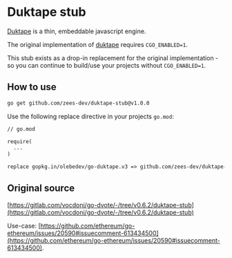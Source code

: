 # Duktape stub

[Duktape](https://github.com/olebedev/go-duktape) is a thin, embeddable javascript engine.

The original implementation of [duktape](https://gopkg.in/olebedev/go-duktape.v3) requires `CGO_ENABLED=1`.

This stub exists as a drop-in replacement for the original implementation - so you can continue to build/use your projects without `CGO_ENABLED=1`.

## How to use

```sh
go get github.com/zees-dev/duktape-stub@v1.0.0
```

Use the following replace directive in your projects `go.mod`:

```go.mod
// go.mod

require(
  ...
)

replace gopkg.in/olebedev/go-duktape.v3 => github.com/zees-dev/duktape-stub v1.0.0
```

## Original source

[https://gitlab.com/vocdoni/go-dvote/-/tree/v0.6.2/duktape-stub](https://gitlab.com/vocdoni/go-dvote/-/tree/v0.6.2/duktape-stub)

Use-case: [https://github.com/ethereum/go-ethereum/issues/20590#issuecomment-613434500](https://github.com/ethereum/go-ethereum/issues/20590#issuecomment-613434500).

